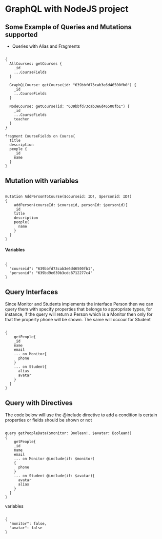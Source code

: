 # GraphQL with NodeJS project

## Some Example of Queries and Mutations supported
+ Queries with Alias and Fragments
<pre><code>
{
  AllCourses: getCourses {
    _id
    ...CourseFields
  }
  
  GraphQLCourse: getCourse(id: "639bbfd73cab3e6d46500fb0") {
    _id
    ...CourseFields
  }
  
  NodeCourse: getCourse(id: "639bbfd73cab3e6d46500fb1") {
    _id
    ...CourseFields
    teacher
  }
}

fragment CourseFields on Course{
  title
  description
  people {
    _id
    name
  }
}
</code></pre>

## Mutation with variables
<pre><code>
mutation AddPersonToCourse($courseid: ID!, $personid: ID!)
{
	addPerson(courseId: $courseid, personId: $personid){
    _id
    title
    description
    people{
      name
    }
  }
}
</code></pre>
#### Variables
<pre><code>
{
  "courseid": "639bbfd73cab3e6d46500fb1",
  "personid": "639bd9e639b3cdc8712277c4"
}
</code></pre>

## Query Interfaces
Since Monitor and Students implements the interface Person then we can query them with 
specify properties that belongs to appropriate types, for instance, 
if the query will return a Person which is a Monitor then
only for that the property phone will be shown. The same will occour for Student

<pre><code>
{
 	getPeople{
    _id
    name
    email
    ... on Monitor{
      phone
    }
    ... on Student{
      alias
      avatar
    }
  }
}
</code></pre>

## Query with Directives
The code below will use the @include directive to add a condition is certain properties or fields should be shown or not

<pre><code>
query getPeopleData($monitor: Boolean!, $avatar: Boolean!)
{
 	getPeople{
    _id
    name
    email
    ... on Monitor @include(if: $monitor)
    {
      phone
    }
    ... on Student @include(if: $avatar){
      avatar
      alias
    }
  }
}
</code></pre>

variables

<pre><code>
{
  "monitor": false,
  "avatar": false
}
</code></pre>

